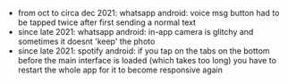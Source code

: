 * from oct to circa dec 2021: whatsapp android: voice msg button had to be tapped twice after first sending a normal text
* since late 2021: whatsapp android: in-app camera is glitchy and sometimes it doesnt 'keep' the photo
* since late 2021: spotify android: if you tap on the tabs on the bottom before the main interface is loaded (which takes too long) you have to restart the whole app for it to become responsive again